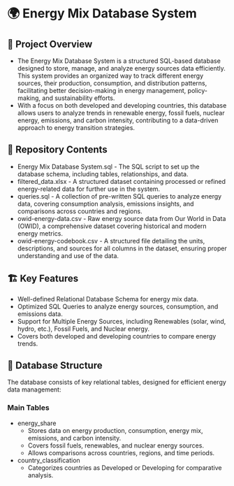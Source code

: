 # 🌍 **Energy Mix Database System**

## **📌 Project Overview**
- The Energy Mix Database System is a structured SQL-based database designed to store, manage, and analyze energy sources data efficiently. This system provides an organized way to track different energy sources, their production, consumption, and distribution patterns, facilitating better decision-making in energy management, policy-making, and sustainability efforts.
- With a focus on both developed and developing countries, this database allows users to analyze trends in renewable energy, fossil fuels, nuclear energy, emissions, and carbon intensity, contributing to a data-driven approach to energy transition strategies.
  
## **📂 Repository Contents**
- Energy Mix Database System.sql - The SQL script to set up the database schema, including tables, relationships, and data.
- filtered_data.xlsx - A structured dataset containing processed or refined energy-related data for further use in the system.
- queries.sql - A collection of pre-written SQL queries to analyze energy data, covering consumption analysis, emissions insights, and comparisons across countries and regions.
- owid-energy-data.csv - Raw energy source data from Our World in Data (OWID), a comprehensive dataset covering historical and modern energy metrics.
- owid-energy-codebook.csv - A structured file detailing the units, descriptions, and sources for all columns in the dataset, ensuring proper understanding and use of the data.

## **🏗️ Key Features**
- Well-defined Relational Database Schema for energy mix data.
- Optimized SQL Queries to analyze energy sources, consumption, and emissions data.
- Support for Multiple Energy Sources, including Renewables (solar, wind, hydro, etc.), Fossil Fuels, and Nuclear energy.
- Covers both developed and developing countries to compare energy trends.

## **📝 Database Structure**
The database consists of key relational tables, designed for efficient energy data management:

### **Main Tables**
- energy_share
    - Stores data on energy production, consumption, energy mix, emissions, and carbon intensity.
    - Covers fossil fuels, renewables, and nuclear energy sources.
    - Allows comparisons across countries, regions, and time periods.
- country_classification
    - Categorizes countries as Developed or Developing for comparative analysis.

